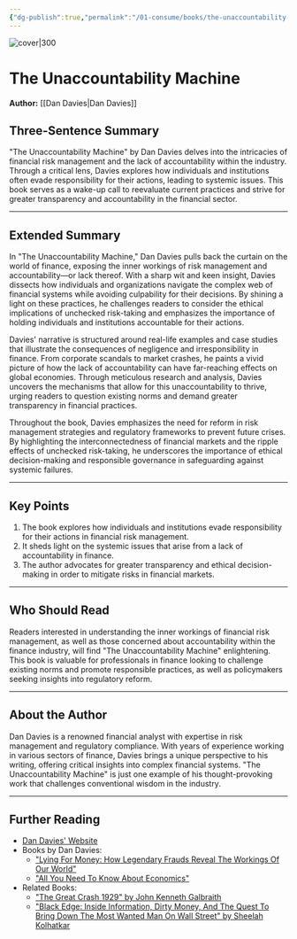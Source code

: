 ```yaml
---
{"dg-publish":true,"permalink":"/01-consume/books/the-unaccountability-machine/","title":"The Unaccountability Machine","tags":["finance","accountability","risk-management","risk"]}
---
```



![cover|300](http://books.google.com/books/content?id=uHpGEQAAQBAJ&printsec=frontcover&img=1&zoom=1&source=gbs_api)

# The Unaccountability Machine
**Author:** [[Dan Davies\|Dan Davies]]

## Three-Sentence Summary
"The Unaccountability Machine" by Dan Davies delves into the intricacies of financial risk management and the lack of accountability within the industry. Through a critical lens, Davies explores how individuals and institutions often evade responsibility for their actions, leading to systemic issues. This book serves as a wake-up call to reevaluate current practices and strive for greater transparency and accountability in the financial sector.

---

## Extended Summary
In "The Unaccountability Machine," Dan Davies pulls back the curtain on the world of finance, exposing the inner workings of risk management and accountability—or lack thereof. With a sharp wit and keen insight, Davies dissects how individuals and organizations navigate the complex web of financial systems while avoiding culpability for their decisions. By shining a light on these practices, he challenges readers to consider the ethical implications of unchecked risk-taking and emphasizes the importance of holding individuals and institutions accountable for their actions.

Davies' narrative is structured around real-life examples and case studies that illustrate the consequences of negligence and irresponsibility in finance. From corporate scandals to market crashes, he paints a vivid picture of how the lack of accountability can have far-reaching effects on global economies. Through meticulous research and analysis, Davies uncovers the mechanisms that allow for this unaccountability to thrive, urging readers to question existing norms and demand greater transparency in financial practices.

Throughout the book, Davies emphasizes the need for reform in risk management strategies and regulatory frameworks to prevent future crises. By highlighting the interconnectedness of financial markets and the ripple effects of unchecked risk-taking, he underscores the importance of ethical decision-making and responsible governance in safeguarding against systemic failures.

---

## Key Points
1. The book explores how individuals and institutions evade responsibility for their actions in financial risk management.
2. It sheds light on the systemic issues that arise from a lack of accountability in finance.
3. The author advocates for greater transparency and ethical decision-making in order to mitigate risks in financial markets.

---

## Who Should Read
Readers interested in understanding the inner workings of financial risk management, as well as those concerned about accountability within the finance industry, will find "The Unaccountability Machine" enlightening. This book is valuable for professionals in finance looking to challenge existing norms and promote responsible practices, as well as policymakers seeking insights into regulatory reform.

---

## About the Author
Dan Davies is a renowned financial analyst with expertise in risk management and regulatory compliance. With years of experience working in various sectors of finance, Davies brings a unique perspective to his writing, offering critical insights into complex financial systems. "The Unaccountability Machine" is just one example of his thought-provoking work that challenges conventional wisdom in the industry.

---

## Further Reading
- [Dan Davies' Website](https://www.dandavies.com/)
- Books by Dan Davies:
  - ["Lying For Money: How Legendary Frauds Reveal The Workings Of Our World"](https://www.amazon.com/Lying-Money-Legendary-Reveal-Workings/dp/1781259687)
  - ["All You Need To Know About Economics"](https://www.amazon.com/All-You-Need-Know-Economics/dp/1781259644)
- Related Books:
  - ["The Great Crash 1929" by John Kenneth Galbraith](https://www.amazon.com/Great-Crash-1929-John-Galbraith/dp/0547248164)
  - ["Black Edge: Inside Information, Dirty Money, And The Quest To Bring Down The Most Wanted Man On Wall Street" by Sheelah Kolhatkar](https://www.amazon.com/Black-Edge-Information-Destroyed-Billion/dp/0812985796)